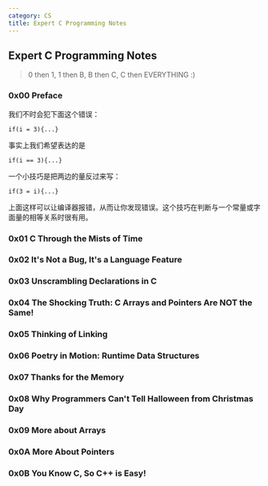 ```yaml
---
category: CS
title: Expert C Programming Notes
---
```


## Expert C Programming Notes

> 0 then 1, 1 then B, B then C, C then EVERYTHING :)

### 0x00 Preface

我们不时会犯下面这个错误：

```
if(i = 3){...}
```

事实上我们希望表达的是

```
if(i == 3){...}
```

一个小技巧是把两边的量反过来写：

```
if(3 = i){...}
```

上面这样可以让编译器报错，从而让你发现错误。这个技巧在判断与一个常量或字面量的相等关系时很有用。

### 0x01 C Through the Mists of Time

### 0x02 It's Not a Bug, It's a Language Feature

### 0x03 Unscrambling Declarations in C

### 0x04 The Shocking Truth: C Arrays and Pointers Are NOT the Same!

### 0x05 Thinking of Linking

### 0x06 Poetry in Motion: Runtime Data Structures

### 0x07 Thanks for the Memory

### 0x08 Why Programmers Can't Tell Halloween from Christmas Day

### 0x09 More about Arrays

### 0x0A More About Pointers

### 0x0B You Know C, So C++ is Easy!
